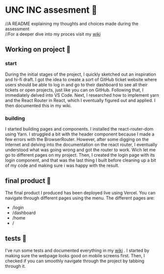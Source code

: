 # UNC INC assesment 🎤
//A README explaining my thoughts and choices made during the assessment <br>
//For a deeper dive into my proces visit my [wiki](https://github.com/YoussraElmortai/unc-inc-opdracht/wiki)

## Working on project 🏃
### start
During the initial stages of the project, I quickly sketched out an inspiration and hi-fi draft. I got the idea to create a sort of GitHub ticket website where users should be able to log in and go to their dashboard to see all their tickets or open projects, just like you can on GitHub. Following that, I immediately delved into VS Code.
Next, I researched how to implement yarn and the React Router in React, which I eventually figured out and applied. I then documented this in my wiki.
### building
I started building pages and components. I installed the react-router-dom using Yarn. I struggled a bit with the header component because I made a few errors with the BrowserRouter. However, after some digging on the internet and delving into the documentation on the react router, I eventually understood what was going wrong and got the router to work. Wich let me go to different pages on my project.
Then, I created the login page with its login component, and that was the last thing I built before cleaning up a bit of my code and making sure i was happy with the result.

## final product 🎩

The final product I produced has been deployed live using Vercel. You can navigate through different pages using the menu.
The different pages are:
- /login
- /dashboard
- /home
- /
  

## tests 🚧

I've run some tests and documented everything in my [wiki](https://github.com/YoussraElmortai/unc-inc-opdracht/wiki/5.-Testen-%F0%9F%A7%AA)
. I started by making sure the webpage looks good on mobile screens first. Then, I checked if you can smoothly navigate through the project by tabbing through it.





